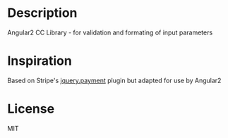 # Description

Angular2 CC Library - for validation and formating of input parameters

# Inspiration

Based on Stripe's [jquery.payment](https://github.com/stripe/jquery.payment) plugin but adapted for use by Angular2


# License

MIT
